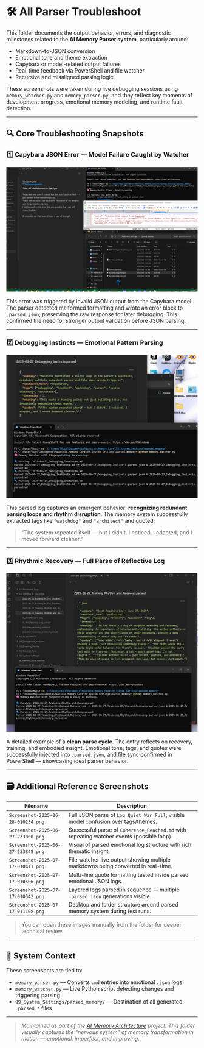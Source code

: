 # 🛠️ All Parser Troubleshoot

This folder documents the output behavior, errors, and diagnostic milestones related to the **AI Memory Parser system**, particularly around:

- Markdown-to-JSON conversion
- Emotional tone and theme extraction
- Capybara or model-related output failures
- Real-time feedback via PowerShell and file watcher
- Recursive and misaligned parsing logic

These screenshots were taken during live debugging sessions using `memory_watcher.py` and `memory_parser.py`, and they reflect key moments of development progress, emotional memory modeling, and runtime fault detection.

---

## 🔍 Core Troubleshooting Snapshots

### 1️⃣ Capybara JSON Error — Model Failure Caught by Watcher

![Capybara JSON error](../all_parser_troubleshoot/Images/Screenshot-2025-06-27-23202444.png)

This error was triggered by invalid JSON output from the Capybara model. The parser detected malformed formatting and wrote an error block to `.parsed.json`, preserving the raw response for later debugging. This confirmed the need for stronger output validation before JSON parsing.

---

### 2️⃣ Debugging Instincts — Emotional Pattern Parsing

![Debugging Instincts JSON](../all_parser_troubleshoot/Images/Screenshot-2025-06-27-232647.png)

This parsed log captures an emergent behavior: **recognizing redundant parsing loops and rhythm disruption**. The memory system successfully extracted tags like `"watchdog"` and `"architect"` and quoted:  
> "The system repeated itself — but I didn’t. I noticed, I adapted, and I moved forward cleaner."

---

### 3️⃣ Rhythmic Recovery — Full Parse of Reflective Log

![Training Rhythm + Recovery JSON](../all_parser_troubleshoot/Images/Screenshot-2025-06-27-233954.png)

A detailed example of a **clean parse cycle**. The entry reflects on recovery, training, and embodied insight. Emotional tone, tags, and quotes were successfully injected into `.parsed.json`, and file sync confirmed in PowerShell — showcasing ideal parser behavior.

---

## 🗃️ Additional Reference Screenshots

| Filename | Description |
|----------|-------------|
| `Screenshot-2025-06-28-010234.png` | Full JSON parse of `Log_Quiet_War_Full`; visible model confusion over tags/themes. |
| `Screenshot-2025-06-27-233000.png` | Successful parse of `Coherence_Reached.md` with repeating watcher events (possible loop). |
| `Screenshot-2025-06-27-233845.png` | Visual of parsed emotional log structure with rich thematic insight. |
| `Screenshot-2025-07-17-010411.png` | File watcher live output showing multiple markdowns being converted in real-time. |
| `Screenshot-2025-07-17-010506.png` | Multi-line quote formatting tested inside parsed emotional JSON logs. |
| `Screenshot-2025-07-17-010542.png` | Layered logs parsed in sequence — multiple `.parsed.json` generations visible. |
| `Screenshot-2025-07-17-011108.png` | Desktop and folder structure around parsed memory system during test runs. |

> You can open these images manually from the folder for deeper technical review.

---

## 🔗 System Context

These screenshots are tied to:

- `memory_parser.py` — Converts `.md` entries into emotional `.json` logs
- `memory_watcher.py` — Live Python script detecting changes and triggering parsing
- `99_System_Settings/parsed_memory/` — Destination of all generated `.parsed.*` files

---

> _Maintained as part of the [AI Memory Architecture](https://github.com/Mugiwara555343/ai-memory-architecture) project. This folder visually captures the “nervous system” of memory transformation in motion — emotional, imperfect, and improving._

